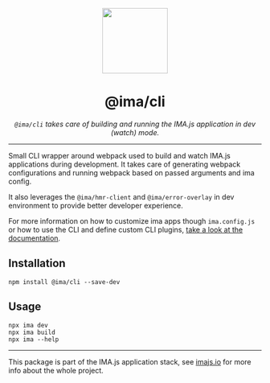 <p align="center">
  <img height="130" src="https://imajs.io/img/logo.svg">
</p>

<h1 align="center">@ima/cli</h1>
  <p align="center"><i><code>@ima/cli</code> takes care of building and running the IMA.js application in dev (watch) mode.</i>
</p>

---

Small CLI wrapper around webpack used to build and watch IMA.js applications during development. It takes care of generating webpack configurations and running webpack based on passed arguments and ima config.

It also leverages the `@ima/hmr-client` and `@ima/error-overlay` in dev environment to provide better developer experience.

For more information on how to customize ima apps though `ima.config.js` or how to use the CLI and define custom CLI plugins, [take a look at the documentation](https://imajs.io).

## Installation

```
npm install @ima/cli --save-dev
```


## Usage

```
npx ima dev
npx ima build
npx ima --help
```

---

This package is part of the IMA.js application stack, see [imajs.io](https://imajs.io/) for more info about the whole project.
